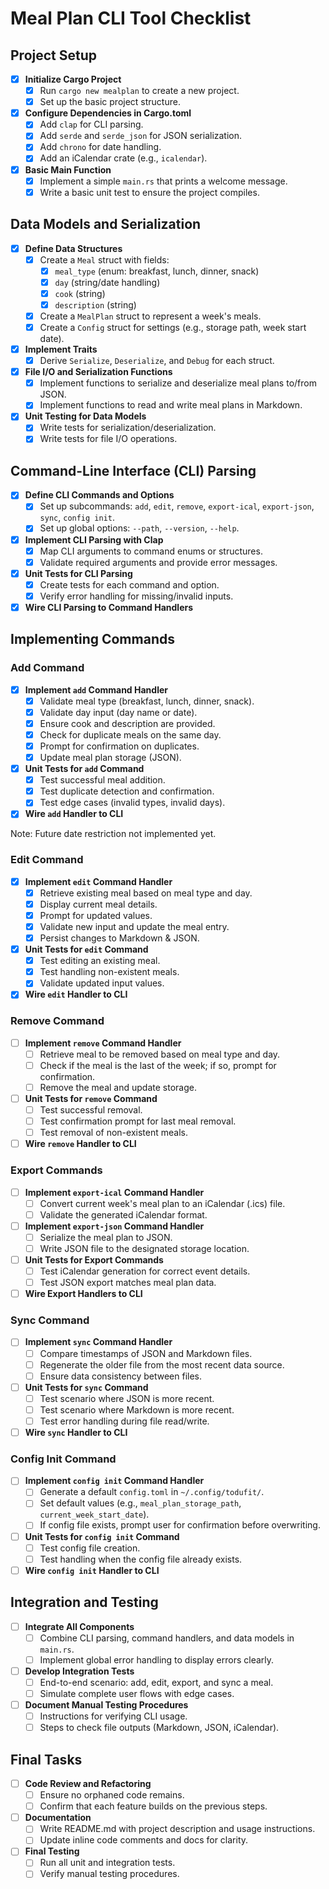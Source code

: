 # Meal Plan CLI Tool Checklist

## Project Setup

- [x] **Initialize Cargo Project**
  - [x] Run `cargo new mealplan` to create a new project.
  - [x] Set up the basic project structure.
- [x] **Configure Dependencies in Cargo.toml**
  - [x] Add `clap` for CLI parsing.
  - [x] Add `serde` and `serde_json` for JSON serialization.
  - [x] Add `chrono` for date handling.
  - [x] Add an iCalendar crate (e.g., `icalendar`).
- [x] **Basic Main Function**
  - [x] Implement a simple `main.rs` that prints a welcome message.
  - [x] Write a basic unit test to ensure the project compiles.

## Data Models and Serialization

- [x] **Define Data Structures**
  - [x] Create a `Meal` struct with fields:
    - [x] `meal_type` (enum: breakfast, lunch, dinner, snack)
    - [x] `day` (string/date handling)
    - [x] `cook` (string)
    - [x] `description` (string)
  - [x] Create a `MealPlan` struct to represent a week's meals.
  - [x] Create a `Config` struct for settings (e.g., storage path, week start date).
- [x] **Implement Traits**
  - [x] Derive `Serialize`, `Deserialize`, and `Debug` for each struct.
- [x] **File I/O and Serialization Functions**
  - [x] Implement functions to serialize and deserialize meal plans to/from JSON.
  - [x] Implement functions to read and write meal plans in Markdown.
- [x] **Unit Testing for Data Models**
  - [x] Write tests for serialization/deserialization.
  - [x] Write tests for file I/O operations.

## Command-Line Interface (CLI) Parsing

- [x] **Define CLI Commands and Options**
  - [x] Set up subcommands: `add`, `edit`, `remove`, `export-ical`, `export-json`, `sync`, `config init`.
  - [x] Set up global options: `--path`, `--version`, `--help`.
- [x] **Implement CLI Parsing with Clap**
  - [x] Map CLI arguments to command enums or structures.
  - [x] Validate required arguments and provide error messages.
- [x] **Unit Tests for CLI Parsing**
  - [x] Create tests for each command and option.
  - [x] Verify error handling for missing/invalid inputs.
- [x] **Wire CLI Parsing to Command Handlers**

## Implementing Commands

### Add Command

- [x] **Implement `add` Command Handler**
  - [x] Validate meal type (breakfast, lunch, dinner, snack).
  - [x] Validate day input (day name or date).
  - [x] Ensure cook and description are provided.
  - [x] Check for duplicate meals on the same day.
  - [x] Prompt for confirmation on duplicates.
  - [x] Update meal plan storage (JSON).
- [x] **Unit Tests for `add` Command**
  - [x] Test successful meal addition.
  - [x] Test duplicate detection and confirmation.
  - [x] Test edge cases (invalid types, invalid days).
- [x] **Wire `add` Handler to CLI**

Note: Future date restriction not implemented yet.

### Edit Command

- [x] **Implement `edit` Command Handler**
  - [x] Retrieve existing meal based on meal type and day.
  - [x] Display current meal details.
  - [x] Prompt for updated values.
  - [x] Validate new input and update the meal entry.
  - [x] Persist changes to Markdown & JSON.
- [x] **Unit Tests for `edit` Command**
  - [x] Test editing an existing meal.
  - [x] Test handling non-existent meals.
  - [x] Validate updated input values.
- [x] **Wire `edit` Handler to CLI**

### Remove Command

- [ ] **Implement `remove` Command Handler**
  - [ ] Retrieve meal to be removed based on meal type and day.
  - [ ] Check if the meal is the last of the week; if so, prompt for confirmation.
  - [ ] Remove the meal and update storage.
- [ ] **Unit Tests for `remove` Command**
  - [ ] Test successful removal.
  - [ ] Test confirmation prompt for last meal removal.
  - [ ] Test removal of non-existent meals.
- [ ] **Wire `remove` Handler to CLI**

### Export Commands

- [ ] **Implement `export-ical` Command Handler**
  - [ ] Convert current week's meal plan to an iCalendar (.ics) file.
  - [ ] Validate the generated iCalendar format.
- [ ] **Implement `export-json` Command Handler**
  - [ ] Serialize the meal plan to JSON.
  - [ ] Write JSON file to the designated storage location.
- [ ] **Unit Tests for Export Commands**
  - [ ] Test iCalendar generation for correct event details.
  - [ ] Test JSON export matches meal plan data.
- [ ] **Wire Export Handlers to CLI**

### Sync Command

- [ ] **Implement `sync` Command Handler**
  - [ ] Compare timestamps of JSON and Markdown files.
  - [ ] Regenerate the older file from the most recent data source.
  - [ ] Ensure data consistency between files.
- [ ] **Unit Tests for `sync` Command**
  - [ ] Test scenario where JSON is more recent.
  - [ ] Test scenario where Markdown is more recent.
  - [ ] Test error handling during file read/write.
- [ ] **Wire `sync` Handler to CLI**

### Config Init Command

- [ ] **Implement `config init` Command Handler**
  - [ ] Generate a default `config.toml` in `~/.config/todufit/`.
  - [ ] Set default values (e.g., `meal_plan_storage_path`, `current_week_start_date`).
  - [ ] If config file exists, prompt user for confirmation before overwriting.
- [ ] **Unit Tests for `config init` Command**
  - [ ] Test config file creation.
  - [ ] Test handling when the config file already exists.
- [ ] **Wire `config init` Handler to CLI**

## Integration and Testing

- [ ] **Integrate All Components**
  - [ ] Combine CLI parsing, command handlers, and data models in `main.rs`.
  - [ ] Implement global error handling to display errors clearly.
- [ ] **Develop Integration Tests**
  - [ ] End-to-end scenario: add, edit, export, and sync a meal.
  - [ ] Simulate complete user flows with edge cases.
- [ ] **Document Manual Testing Procedures**
  - [ ] Instructions for verifying CLI usage.
  - [ ] Steps to check file outputs (Markdown, JSON, iCalendar).

## Final Tasks

- [ ] **Code Review and Refactoring**
  - [ ] Ensure no orphaned code remains.
  - [ ] Confirm that each feature builds on the previous steps.
- [ ] **Documentation**
  - [ ] Write README.md with project description and usage instructions.
  - [ ] Update inline code comments and docs for clarity.
- [ ] **Final Testing**
  - [ ] Run all unit and integration tests.
  - [ ] Verify manual testing procedures.

